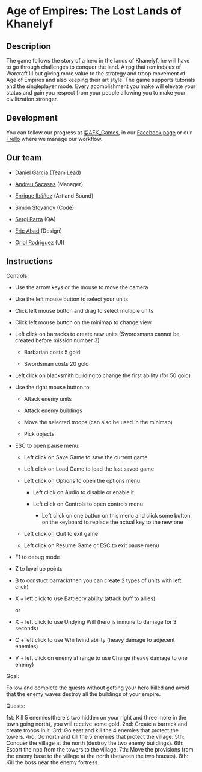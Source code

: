 ﻿# Age of Empires: The Lost Lands of Khanelyf
## Description
The game follows the story of a hero in the lands of Khanelyf, he will have to go through challenges to conquer the land. A rpg that reminds us of Warcraft III but giving more value to the strategy and troop movement of Age of Empires and also keeping their art style. The game supports tutorials and the singleplayer mode. Every acomplishment you make will elevate your status and gain you respect from your people allowing you to make your civilitzation stronger.

## Development
You can follow our progress at [@AFK_Games](https://twitter.com/AFK_Games), in our [Facebook page](https://www.facebook.com/AwayFromKeyboardGames/) or our [Trello](https://trello.com/b/SDxGXSx2/project-2) where we manage our workflow. 

## Our team
* [Daniel Garcia](https://github.com/viriato22)  (Team Lead)

* [Andreu Sacasas](https://github.com/Andreu997) (Manager)

* [Enrique Ibáñez](https://github.com/QuiqueUPC) (Art and Sound)

* [Simón Stoyanov](https://github.com/SimonStoyanov) (Code)

* [Sergi Parra](https://github.com/t3m1X) (QA)

* [Eric Abad](https://github.com/cireks) (Design)

* [Oriol Rodriguez](https://github.com/Eweer) (UI)

## Instructions

Controls:

* Use the arrow keys or the mouse to move the camera

* Use the left mouse button to select your units

* Click left mouse button and drag to select multiple units

* Click left mouse button on the minimap to change view

* Left click on barracks to create new units (Swordsmans cannot be created before mission number 3)

  * Barbarian costs 5 gold

  * Swordsman costs 20 gold

* Left click on blacksmith building to change the first ability (for 50 gold)

* Use the right mouse button to:

  * Attack enemy units
 
  * Attack enemy buildings
 
  * Move the selected troops (can also be used in the minimap)

  * Pick objects

* ESC to open pause menu:

  * Left click on Save Game to save the current game

  * Left click on Load Game to load the last saved game

  * Left click on Options to open the options menu

	* Left click on Audio to disable or enable it

	* Left click on Controls to open controls menu

		* Left click on one button on this menu and click some button on the keyboard to replace the actual key to the new one

  * Left click on Quit to exit game

  * Left click on Resume Game or ESC to exit pause menu

* F1 to debug mode

* Z to level up points

* B to constuct barrack(then you can create 2 types of units with left click)

* X + left click to use Battlecry ability (attack buff to allies)

  or

* X + left click to use Undying Will (hero is inmune to damage for 3 seconds)

* C + left click to use Whirlwind ability (heavy damage to adjecent enemies)

* V + left click on enemy at range to use Charge (heavy damage to one enemy)

Goal:

Follow and complete the quests without getting your hero killed and avoid that the enemy waves destroy all the buildings of your empire. 

Quests:

1st: Kill 5 enemies(there's two hidden on your right and three more in the town going north), you will receive some gold.
2nd: Create a barrack and create troops in it.
3rd: Go east and kill the 4 enemies that protect the towers.
4rd: Go north and kill the 5 enemies that protect the village.
5th: Conquer the village at the north (destroy the two enemy buildings).
6th: Escort the npc from the towers to the village.
7th: Move the provisions from the enemy base to the village at the north (between the two houses).
8th: Kill the boss near the enemy fortress.